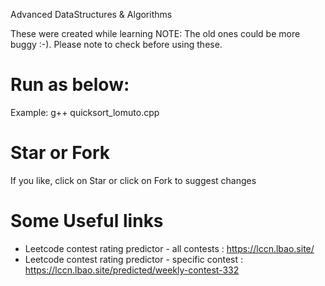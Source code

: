 
Advanced DataStructures & Algorithms

These were created while learning
NOTE: The old ones could be more buggy :-). Please note to check before using these.


# Run as below:

Example:
g++ quicksort_lomuto.cpp


# Star or Fork
If you like, click on Star or click on Fork to suggest changes


# Some Useful links

- Leetcode contest rating predictor - all contests : https://lccn.lbao.site/
- Leetcode contest rating predictor - specific contest : https://lccn.lbao.site/predicted/weekly-contest-332

